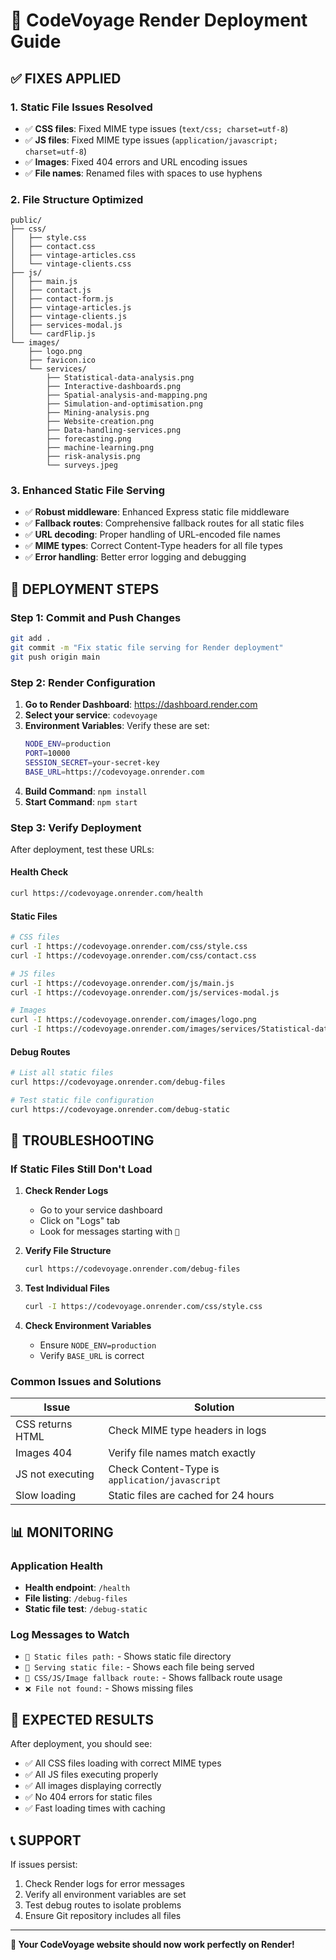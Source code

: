# 🚀 CodeVoyage Render Deployment Guide

## ✅ **FIXES APPLIED**

### **1. Static File Issues Resolved**
- ✅ **CSS files**: Fixed MIME type issues (`text/css; charset=utf-8`)
- ✅ **JS files**: Fixed MIME type issues (`application/javascript; charset=utf-8`)
- ✅ **Images**: Fixed 404 errors and URL encoding issues
- ✅ **File names**: Renamed files with spaces to use hyphens

### **2. File Structure Optimized**
```
public/
├── css/
│   ├── style.css
│   ├── contact.css
│   ├── vintage-articles.css
│   └── vintage-clients.css
├── js/
│   ├── main.js
│   ├── contact.js
│   ├── contact-form.js
│   ├── vintage-articles.js
│   ├── vintage-clients.js
│   ├── services-modal.js
│   └── cardFlip.js
└── images/
    ├── logo.png
    ├── favicon.ico
    └── services/
        ├── Statistical-data-analysis.png
        ├── Interactive-dashboards.png
        ├── Spatial-analysis-and-mapping.png
        ├── Simulation-and-optimisation.png
        ├── Mining-analysis.png
        ├── Website-creation.png
        ├── Data-handling-services.png
        ├── forecasting.png
        ├── machine-learning.png
        ├── risk-analysis.png
        └── surveys.jpeg
```

### **3. Enhanced Static File Serving**
- ✅ **Robust middleware**: Enhanced Express static file middleware
- ✅ **Fallback routes**: Comprehensive fallback routes for all static files
- ✅ **URL decoding**: Proper handling of URL-encoded file names
- ✅ **MIME types**: Correct Content-Type headers for all file types
- ✅ **Error handling**: Better error logging and debugging

## 🚀 **DEPLOYMENT STEPS**

### **Step 1: Commit and Push Changes**
```bash
git add .
git commit -m "Fix static file serving for Render deployment"
git push origin main
```

### **Step 2: Render Configuration**
1. **Go to Render Dashboard**: https://dashboard.render.com
2. **Select your service**: `codevoyage`
3. **Environment Variables**: Verify these are set:
   ```bash
   NODE_ENV=production
   PORT=10000
   SESSION_SECRET=your-secret-key
   BASE_URL=https://codevoyage.onrender.com
   ```
4. **Build Command**: `npm install`
5. **Start Command**: `npm start`

### **Step 3: Verify Deployment**
After deployment, test these URLs:

#### **Health Check**
```bash
curl https://codevoyage.onrender.com/health
```

#### **Static Files**
```bash
# CSS files
curl -I https://codevoyage.onrender.com/css/style.css
curl -I https://codevoyage.onrender.com/css/contact.css

# JS files
curl -I https://codevoyage.onrender.com/js/main.js
curl -I https://codevoyage.onrender.com/js/services-modal.js

# Images
curl -I https://codevoyage.onrender.com/images/logo.png
curl -I https://codevoyage.onrender.com/images/services/Statistical-data-analysis.png
```

#### **Debug Routes**
```bash
# List all static files
curl https://codevoyage.onrender.com/debug-files

# Test static file configuration
curl https://codevoyage.onrender.com/debug-static
```

## 🔧 **TROUBLESHOOTING**

### **If Static Files Still Don't Load**

1. **Check Render Logs**
   - Go to your service dashboard
   - Click on "Logs" tab
   - Look for messages starting with `📁`

2. **Verify File Structure**
   ```bash
   curl https://codevoyage.onrender.com/debug-files
   ```

3. **Test Individual Files**
   ```bash
   curl -I https://codevoyage.onrender.com/css/style.css
   ```

4. **Check Environment Variables**
   - Ensure `NODE_ENV=production`
   - Verify `BASE_URL` is correct

### **Common Issues and Solutions**

| Issue | Solution |
|-------|----------|
| CSS returns HTML | Check MIME type headers in logs |
| Images 404 | Verify file names match exactly |
| JS not executing | Check Content-Type is `application/javascript` |
| Slow loading | Static files are cached for 24 hours |

## 📊 **MONITORING**

### **Application Health**
- **Health endpoint**: `/health`
- **File listing**: `/debug-files`
- **Static file test**: `/debug-static`

### **Log Messages to Watch**
- `📁 Static files path:` - Shows static file directory
- `📁 Serving static file:` - Shows each file being served
- `📁 CSS/JS/Image fallback route:` - Shows fallback route usage
- `❌ File not found:` - Shows missing files

## 🎯 **EXPECTED RESULTS**

After deployment, you should see:
- ✅ All CSS files loading with correct MIME types
- ✅ All JS files executing properly
- ✅ All images displaying correctly
- ✅ No 404 errors for static files
- ✅ Fast loading times with caching

## 📞 **SUPPORT**

If issues persist:
1. Check Render logs for error messages
2. Verify all environment variables are set
3. Test debug routes to isolate problems
4. Ensure Git repository includes all files

---

**🎉 Your CodeVoyage website should now work perfectly on Render!**
